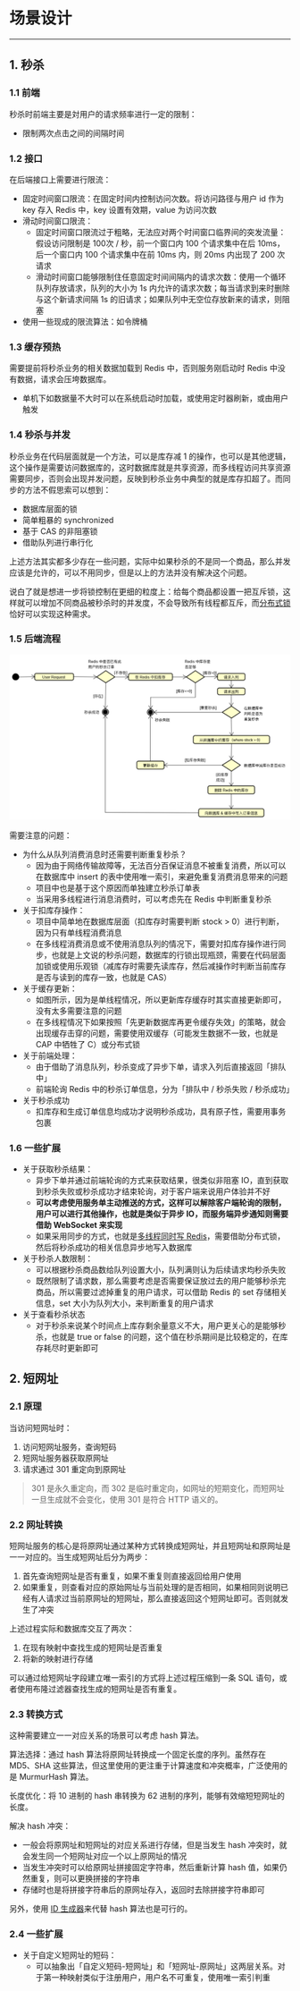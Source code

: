 # 场景设计

---

## 1. 秒杀

### 1.1 前端

秒杀时前端主要是対用户的请求频率进行一定的限制：

* 限制两次点击之间的间隔时间

### 1.2 接口

在后端接口上需要进行限流：

* 固定时间窗口限流：在固定时间内控制访问次数。将访问路径与用户 id 作为 key 存入 Redis 中，key 设置有效期，value 为访问次数
* 滑动时间窗口限流：
  * 固定时间窗口限流过于粗略，无法应对两个时间窗口临界间的突发流量：假设访问限制是 100次 / 秒，前一个窗口内 100 个请求集中在后 10ms，后一个窗口内 100 个请求集中在前 10ms 内，则 20ms 内出现了 200 次请求
  * 滑动时间窗口能够限制住任意固定时间间隔内的请求次数：使用一个循环队列存放请求，队列的大小为 1s 内允许的请求次数；每当请求到来时删除与这个新请求间隔 1s 的旧请求；如果队列中无空位存放新来的请求，则阻塞
* 使用一些现成的限流算法：如令牌桶

### 1.3 缓存预热

需要提前将秒杀业务的相关数据加载到 Redis 中，否则服务刚启动时 Redis 中没有数据，请求会压垮数据库。

* 单机下如数据量不大时可以在系统启动时加载，或使用定时器刷新，或由用户触发

### 1.4 秒杀与并发

秒杀业务在代码层面就是一个方法，可以是库存减 1 的操作，也可以是其他逻辑，这个操作是需要访问数据库的，这时数据库就是共享资源，而多线程访问共享资源需要同步，否则会出现并发问题，反映到秒杀业务中典型的就是库存扣超了。而同步的方法不假思索可以想到：

* 数据库层面的锁
* 简单粗暴的 synchronized
* 基于 CAS 的非阻塞锁
* 借助队列进行串行化

上述方法其实都多少存在一些问题，实际中如果秒杀的不是同一个商品，那么并发应该是允许的，可以不用同步，但是以上的方法并没有解决这个问题。

说白了就是想进一步将锁控制在更细的粒度上：给每个商品都设置一把互斥锁，这样就可以增加不同商品被秒杀时的并发度，不会导致所有线程都互斥，而[分布式锁](../distribution/distribution.md#lock)恰好可以实现这种需求。

### 1.5 后端流程

![activity](img/seckill_activity.png)

需要注意的问题：

* 为什么从队列消费消息时还需要判断重复秒杀？
  * 因为由于网络传输故障等，无法百分百保证消息不被重复消费，所以可以在数据库中 insert 的表中使用唯一索引，来避免重复消费消息带来的问题
  * 项目中也是基于这个原因而单独建立秒杀订单表
  * 当采用多线程进行消息消费时，可以考虑先在 Redis 中判断重复秒杀
* 关于扣库存操作：
  * 项目中简单地在数据库层面（扣库存时需要判断 stock > 0）进行判断，因为只有单线程消费消息
  * 在多线程消费消息或不使用消息队列的情况下，需要対扣库存操作进行同步，也就是上文说的秒杀问题，数据库的行锁出现瓶颈，需要在代码层面加锁或使用乐观锁（减库存时需要先读库存，然后减操作时判断当前库存是否与读到的库存一致，也就是 CAS）
* 关于缓存更新：
  * 如图所示，因为是单线程情况，所以更新库存缓存时其实直接更新即可，没有太多需要注意的问题
  * 在多线程情况下如果按照「先更新数据库再更令缓存失效」的策略，就会出现缓存击穿的问题，需要使用双缓存（可能发生数据不一致，也就是 CAP 中牺牲了 C）或分布式锁
* 关于前端处理：
  * 由于借助了消息队列，秒杀变成了异步下单，请求入列后直接返回「排队中」
  * 前端轮询 Redis 中的秒杀订单信息，分为「排队中 / 秒杀失败 / 秒杀成功」
* 关于秒杀成功
  * 扣库存和生成订单信息均成功才说明秒杀成功，具有原子性，需要用事务包裹

### 1.6 一些扩展

* 关于获取秒杀结果：
  * 异步下单并通过前端轮询的方式来获取结果，很类似非阻塞 IO，直到获取到秒杀失败或秒杀成功才结束轮询，对于客户端来说用户体验并不好
  * **可以考虑使用服务单主动推送的方式，这样可以解除客户端轮询的限制，用户可以进行其他操作，也就是类似于异步 IO，而服务端异步通知则需要借助 WebSocket 来实现**
  * 如果采用同步的方式，也就是[多线程同时写 Redis](../distribution/distribution.md#concurrentWriteCache)，需要借助分布式锁，然后将秒杀成功的相关信息异步地写入数据库
* 关于秒杀人数限制：
  * 可以根据秒杀商品数给队列设置大小，队列满则认为后续请求均秒杀失败
  * 既然限制了请求数，那么需要考虑是否需要保证放过去的用户能够秒杀完商品，所以需要过滤掉重复的用户请求，可以借助 Redis 的 set 存储相关信息，set 大小为队列大小，来判断重复的用户请求
* 关于查看秒杀状态
  * 对于秒杀来说某个时间点上库存剩余量意义不大，用户更关心的是能够秒杀，也就是 true or false 的问题，这个值在秒杀期间是比较稳定的，在库存耗尽时更新即可

## 2. 短网址

### 2.1 原理

当访问短网址时：

1. 访问短网址服务，查询短码
2. 短网址服务器获取原网址
3. 请求通过 301 重定向到原网址

> 301 是永久重定向，而 302 是临时重定向，如网址的短期变化，而短网址一旦生成就不会变化，使用 301 是符合 HTTP 语义的。

### 2.2 网址转换

短网址服务的核心是将原网址通过某种方式转换成短网址，并且短网址和原网址是一一对应的。当生成短网址后分为两步：

1. 首先查询短网址是否有重复，如果不重复则直接返回给用户使用
2. 如果重复，则查看对应的原始网址与当前处理的是否相同，如果相同则说明已经有人请求过当前原网址的短网址，那么直接返回这个短网址即可。否则就发生了冲突

上述过程实际和数据库交互了两次：

1. 在现有映射中查找生成的短网址是否重复
2. 将新的映射进行存储

可以通过给短网址字段建立唯一索引的方式将上述过程压缩到一条 SQL 语句，或者使用布隆过滤器查找生成的短网址是否有重复。

### 2.3 转换方式

这种需要建立一一对应关系的场景可以考虑 hash 算法。

算法选择：通过 hash 算法将原网址转换成一个固定长度的序列。虽然存在 MD5、SHA 这些算法，但这里使用的更注重于计算速度和冲突概率，广泛使用的是 MurmurHash 算法。

长度优化：将 10 进制的 hash 串转换为 62 进制的序列，能够有效缩短短网址的长度。

解决 hash 冲突：

* 一般会将原网址和短网址的对应关系进行存储，但是当发生 hash 冲突时，就会发生同一个短网址对应一个以上原网址的情况
* 当发生冲突时可以给原网址拼接固定字符串，然后重新计算 hash 值，如果仍然重复，则可以更换拼接的字符串
* 存储时也是将拼接字符串后的原网址存入，返回时去除拼接字符串即可

另外，使用 [ID 生成器](../distribution/distribution.md#id_generator)来代替 hash 算法也是可行的。

### 2.4 一些扩展

* 关于自定义短网址的短码：
  * 可以抽象出「自定义短码-短网址」和「短网址-原网址」这两层关系。对于第一种映射类似于注册用户，用户名不可重复，使用唯一索引判重
